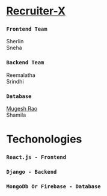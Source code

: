 # [Recruiter-X](https://mugesh-rao.github.io/Recruiter-X/) 


### `Frontend Team`

Sherlin\
Sneha 

### `Backend Team `
Reemalatha \
Srindhi 

### `Database`
 [Mugesh Rao](https://www.instagram.com/mugeshrao.offl) \
Shamila 

# Techonologies

### `React.js - Frontend`

### `Django - Backend`

### `MongoDb Or Firebase - Database`




